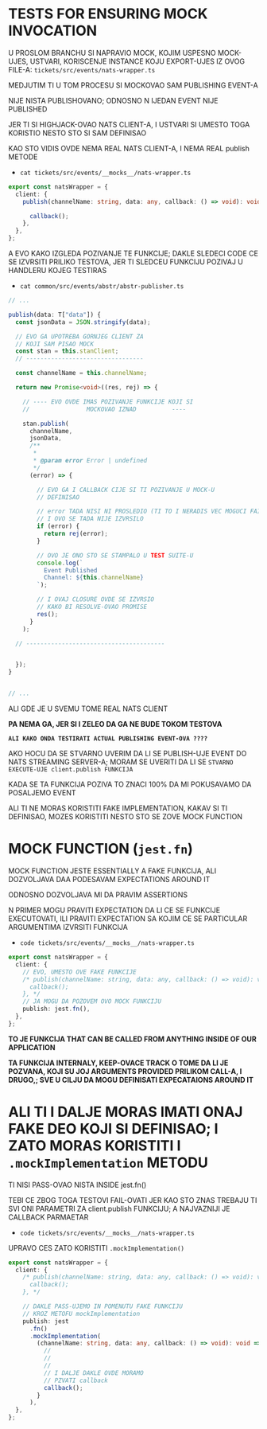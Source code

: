 # TESTS FOR ENSURING MOCK INVOCATION

U PROSLOM BRANCHU SI NAPRAVIO MOCK, KOJIM USPESNO MOCK-UJES, USTVARI, KORISCENJE INSTANCE KOJU EXPORT-UJES IZ OVOG FILE-A: `tickets/src/events/nats-wrapper.ts`

MEDJUTIM TI U TOM PROCESU SI MOCKOVAO SAM PUBLISHING EVENT-A

NIJE NISTA PUBLISHOVANO; ODNOSNO N IJEDAN EVENT NIJE PUBLISHED

JER TI SI HIGHJACK-OVAO NATS CLIENT-A, I USTVARI SI UMESTO TOGA KORISTIO NESTO STO SI SAM DEFINISAO

KAO STO VIDIS OVDE NEMA REAL NATS CLIENT-A, I NEMA REAL publish METODE

- `cat tickets/src/events/__mocks__/nats-wrapper.ts`

```ts
export const natsWrapper = {
  client: {
    publish(channelName: string, data: any, callback: () => void): void {

      callback();
    },
  },
};
```

A EVO KAKO IZGLEDA POZIVANJE TE FUNKCIJE; DAKLE SLEDECI CODE CE SE IZVRSITI PRILIKO TESTOVA, JER TI SLEDCEU FUNKCIJU POZIVAJ U HANDLERU KOJEG TESTIRAS 

- `cat common/src/events/abstr/abstr-publisher.ts`

```ts
// ...

publish(data: T["data"]) {
  const jsonData = JSON.stringify(data);

  // EVO GA UPOTREBA GORNJEG CLIENT ZA
  // KOJI SAM PISAO MOCK
  const stan = this.stanClient;
  // ---------------------------------

  const channelName = this.channelName;

  return new Promise<void>((res, rej) => {

    // ---- EVO OVDE IMAS POZIVANJE FUNKCIJE KOJI SI
    //                MOCKOVAO IZNAD          ----

    stan.publish(
      channelName,
      jsonData,
      /**
       *
       * @param error Error | undefined
       */
      (error) => {

        // EVO GA I CALLBACK CIJE SI TI POZIVANJE U MOCK-U
        // DEFINISAO

        // error TADA NISI NI PROSLEDIO (TI TO I NERADIS VEC MOGUCI FAILIRE PRI PUBLISHINGU)
        // I OVO SE TADA NIJE IZVRSILO
        if (error) {
          return rej(error);
        }

        // OVO JE ONO STO SE STAMPALO U TEST SUITE-U
        console.log(`
          Event Published
          Channel: ${this.channelName}
        `);

        // I OVAJ CLOSURE OVDE SE IZVRSIO
        // KAKO BI RESOLVE-OVAO PROMISE
        res();
      }
    );

  // ---------------------------------------


  });
}


// ...
```

ALI GDE JE U SVEMU TOME REAL NATS CLIENT

**PA NEMA GA, JER SI I ZELEO DA GA NE BUDE TOKOM TESTOVA**

**`ALI KAKO ONDA TESTIRATI ACTUAL PUBLISHING EVENT-OVA ????`**

AKO HOCU DA SE STVARNO UVERIM DA LI SE PUBLISH-UJE EVENT DO NATS STREAMING SERVER-A; MORAM SE UVERITI DA LI SE `STVARNO EXECUTE-UJE client.publish FUNKCIJA`

KADA SE TA FUNKCIJA POZIVA TO ZNACI 100% DA MI POKUSAVAMO DA POSALJEMO EVENT

ALI TI NE MORAS KORISTITI FAKE IMPLEMENTATION, KAKAV SI TI DEFINISAO, MOZES KORISTITI NESTO STO SE ZOVE MOCK FUNCTION

# MOCK FUNCTION (`jest.fn`)

MOCK FUNCTION JESTE ESSENTIALLY A FAKE FUNKCIJA, ALI DOZVOLJAVA DAA PODESAVAM EXPECTATIONS AROUND IT

ODNOSNO DOZVOLJAVA MI DA PRAVIM ASSERTIONS

N PRIMER MOGU PRAVITI EXPECTATION DA LI CE SE FUNKCIJE EXECUTOVATI, ILI PRAVITI EXPECTATION SA KOJIM CE SE PARTICULAR ARGUMENTIMA IZVRSITI FUNKCIJA

- `code tickets/src/events/__mocks__/nats-wrapper.ts`

```ts
export const natsWrapper = {
  client: {
    // EVO, UMESTO OVE FAKE FUNKCIJE
    /* publish(channelName: string, data: any, callback: () => void): void {
      callback();
    }, */
    // JA MOGU DA POZOVEM OVO MOCK FUNKCIJU
    publish: jest.fn(),
  },
};
```

**TO JE FUNKCIJA THAT CAN BE CALLED FROM ANYTHING INSIDE OF OUR APPLICATION**

**TA FUNKCIJA INTERNALY, KEEP-OVACE TRACK O TOME DA LI JE POZVANA, KOJI SU JOJ ARGUMENTS PROVIDED PRILIKOM CALL-A, I DRUGO,; SVE U CILJU DA MOGU DEFINISATI EXPECATAIONS AROUND IT**

# ALI TI I DALJE MORAS IMATI ONAJ FAKE DEO KOJI SI DEFINISAO; I ZATO MORAS KORISTITI I `.mockImplementation` METODU

TI NISI PASS-OVAO NISTA INSIDE jest.fn()

TEBI CE ZBOG TOGA TESTOVI FAIL-OVATI JER KAO STO ZNAS TREBAJU TI SVI ONI PARAMETRI ZA client.publish FUNKCIJU; A NAJVAZNIJI JE CALLBACK PARMAETAR

- `code tickets/src/events/__mocks__/nats-wrapper.ts`

UPRAVO CES ZATO KORISTITI `.mockImplementation()`

```ts
export const natsWrapper = {
  client: {
    /* publish(channelName: string, data: any, callback: () => void): void {
      callback();
    }, */

    // DAKLE PASS-UJEMO IN POMENUTU FAKE FUNKCIJU
    // KROZ METOFU mockImplementation
    publish: jest
      .fn()
      .mockImplementation(
        (channelName: string, data: any, callback: () => void): void => {
          //
          //
          //
          // I DALJE DAKLE OVDE MORAMO
          // PZVATI callback
          callback();
        }
      ),
  },
};
```
